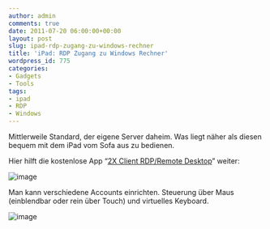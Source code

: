 ```yaml
---
author: admin
comments: true
date: 2011-07-20 06:00:00+00:00
layout: post
slug: ipad-rdp-zugang-zu-windows-rechner
title: 'iPad: RDP Zugang zu Windows Rechner'
wordpress_id: 775
categories:
- Gadgets
- Tools
tags:
- ipad
- RDP
- Windows
---
```


Mittlerweile Standard, der eigene Server daheim. Was liegt näher als diesen bequem mit dem iPad vom Sofa aus zu bedienen.

Hier hilft die kostenlose App “[2X Client RDP/Remote Desktop](http://itunes.apple.com/us/app/2x-client-rdp-remote-desktop/id401103105?mt=8)” weiter:

![image](http://andydunkel.net/assets/uploads/2011/07/image13.png)

<!-- more -->

Man kann verschiedene Accounts einrichten. Steuerung über Maus (einblendbar oder rein über Touch) und virtuelles Keyboard.

![image](http://andydunkel.net/assets/uploads/2011/07/image14.png)
